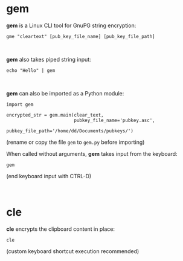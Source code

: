 # gem

**gem** is a Linux CLI tool for GnuPG string encryption:
    
    gme "cleartext" [pub_key_file_name] [pub_key_file_path]

<br>

**gem** also takes piped string input:

    echo "Hello" | gem

<br>
    
**gem** can also be imported as a Python module:

    import gem
    
    encrypted_str = gem.main(clear_text, 
                             pubkey_file_name='pubkey.asc', 
                             pubkey_file_path='/home/dd/Documents/pubkeys/')
   (rename or copy the file `gem` to `gem.py` before importing)

    
When called without arguments, **gem** takes input from the keyboard:

    gem
    
(end keyboard input with CTRL-D)

<br>

# cle

**cle** encrypts the clipboard content in place:

    cle
    
(custom keyboard shortcut execution recommended)
